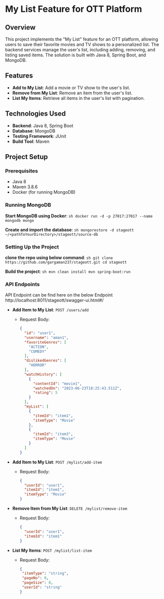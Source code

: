 # My List Feature for OTT Platform

## Overview
This project implements the "My List" feature for an OTT platform, allowing users to save their favorite movies and TV shows to a personalized list. 
The backend services manage the user's list, including adding, removing, and listing saved items. The solution is built with Java 8, Spring Boot, and MongoDB.

## Features
- **Add to My List**: Add a movie or TV show to the user's list.
- **Remove from My List**: Remove an item from the user's list.
- **List My Items**: Retrieve all items in the user's list with pagination.

## Technologies Used
- **Backend**: Java 8, Spring Boot
- **Database**: MongoDB
- **Testing Framework**: JUnit
- **Build Tool**: Maven

## Project Setup

### Prerequisites
- Java 8
- Maven 3.8.6
- Docker (for running MongoDB)

### Running MongoDB
**Start MongoDB using Docker**:
    ```sh
    docker run -d -p 27017:27017 --name mongodb mongo
    ```
    
**Create and import the database**:
     ```sh
	mongorestore -d stageott ~/<pathToYourDirectory>/stageott/source-db
    ```
### Setting Up the Project
**clone the repo using below command**:
    ```sh
    git clone https://github.com/gargaman237/stageott.git
    cd stageott
    ```
    
**Build the project**:
    ```sh
    mvn clean install
    mvn spring-boot:run
    ```

### API Endpoints
API Endpoint can be find here on the below Endpoint
http://localhost:8011/stageott/swagger-ui.html#/

- **Add Item to My List**: `POST /users/add`
  - Request Body:
    ```json
    {
	  "id": "user1",
	  "username": "aman1",
	  "favoriteGenres": [
	    "ACTION",
	    "COMEDY"
	  ],
	  "dislikedGenres": [
	    "HORROR"
	  ],
	  "watchHistory": [
	    {
	      "contentId": "movie1",
	      "watchedOn": "2023-06-23T18:25:43.511Z",
	      "rating": 5
	    }
	  ],
	  "myList": [
	    {
	      "itemId": "item1",
	      "itemType": "Movie"
	    },
	    {
	      "itemId": "item3",
	      "itemType": "Movie"
	    }
	  ]
	}
    ```


- **Add Item to My List**: `POST /mylist/add-item`
  - Request Body:
    ```json
    {
      "userId": "user1",
      "itemId": "item1",
      "itemType": "Movie"
    }
    ```

- **Remove Item from My List**: `DELETE /mylist/remove-item`
  - Request Body:
    ```json
    {
      "userId": "user1",
      "itemId": "item1"
    }
    ```

- **List My Items**: `POST /mylist/list-item`
  - Request Body:
    ```json
    {
     "itemType": "string",
     "pageNo": 0,
     "pageSize": 0,
     "userId": "string"
    }
    ```



